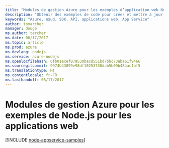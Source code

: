 ```yaml
---
title: "Modules de gestion Azure pour les exemples d’application web Node.js"
description: "Obtenir des exemples de code pour créer et mettre à jour des applications web Azure hébergées dans App Service à l’aide des modules de gestion Azure pour Node.js"
keywords: "Azure, nœud, SDK, API, applications web, App Service"
author: tomarcher
manager: douge
ms.author: tarcher
ms.date: 06/17/2017
ms.topic: article
ms.prod: azure
ms.devlang: nodejs
ms.service: azure-nodejs
ms.openlocfilehash: 6fb01ecef079530bacd551bd7bbc73aba61f9466
ms.sourcegitcommit: 9974b43899e98df10253738dab5b09b484ac1bf5
ms.translationtype: HT
ms.contentlocale: fr-FR
ms.lasthandoff: 08/17/2017
---
```

# <a name="azure-management-modules-for-nodejs-samples-for-web-apps"></a>Modules de gestion Azure pour les exemples de Node.js pour les applications web

[!INCLUDE [node-appservice-samples](../docs-ref-conceptual/includes/appservice-samples.md)]